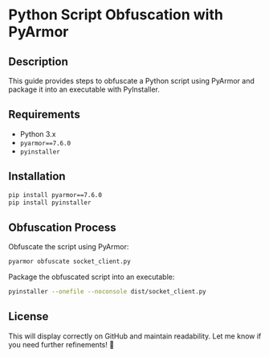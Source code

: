 # Python Script Obfuscation with PyArmor

## Description
This guide provides steps to obfuscate a Python script using PyArmor and package it into an executable with PyInstaller.

## Requirements
- Python 3.x
- `pyarmor==7.6.0`
- `pyinstaller`

## Installation
```bash
pip install pyarmor==7.6.0
pip install pyinstaller

```
## Obfuscation Process
Obfuscate the script using PyArmor:
```bash
pyarmor obfuscate socket_client.py
```
Package the obfuscated script into an executable:
```bash
pyinstaller --onefile --noconsole dist/socket_client.py

```

## License
This will display correctly on GitHub and maintain readability. Let me know if you need further refinements! 🚀


